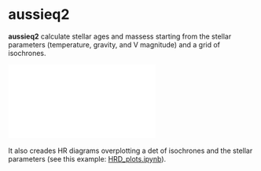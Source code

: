 # aussieq2
**aussieq2** calculate stellar ages and massess starting from the stellar parameters (temperature, gravity, and V magnitude) and a grid of isochrones. 

![alt text](HIP10175_age.pdf "Astro- and photometric overview of the observed stars")


It also creades HR diagrams overplotting a det of isochrones and the stellar parameters (see this example: [HRD_plots.ipynb](https://github.com/spinastro/aussieq2/blob/master/HRD_plots.ipynb)).
